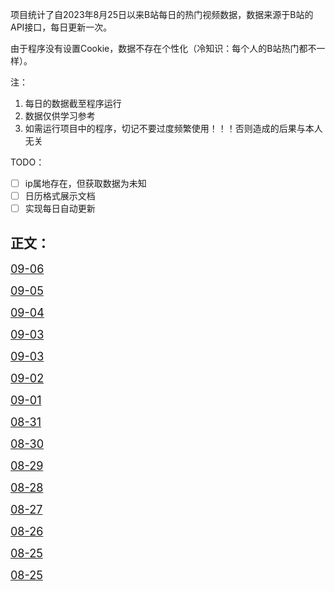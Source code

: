 项目统计了自2023年8月25日以来B站每日的热门视频数据，数据来源于B站的API接口，每日更新一次。

由于程序没有设置Cookie，数据不存在个性化（冷知识：每个人的B站热门都不一样）。

注：
1. 每日的数据截至程序运行
2. 数据仅供学习参考
3. 如需运行项目中的程序，切记不要过度频繁使用！！！否则造成的后果与本人无关

TODO：
- [ ] ip属地存在，但获取数据为未知
- [ ] 日历格式展示文档
- [ ] 实现每日自动更新

## 正文：

<font size="4">[09-06](dailyData/2023/09/06/statistic.md)</font>

<font size="4">[09-05](dailyData/2023/09/05/statistic.md)</font>

<font size="4">[09-04](dailyData/2023/09/04/statistic.md)</font>

<font size="4">[09-03](dailyData/2023/09/03/statistic.md)</font>

<font size="4">[09-03](dailyData/2023/09/03/statistic.md)</font>

<font size="4">[09-02](dailyData/2023/09/02/statistic.md)</font>

<font size="4">[09-01](dailyData/2023/09/01/statistic.md)</font>

<font size="4">[08-31](dailyData/2023/08/31/statistic.md)</font>

<font size="4">[08-30](dailyData/2023/08/30/statistic.md)</font>

<font size="4">[08-29](dailyData/2023/08/29/statistic.md)</font>

<font size="4">[08-28](dailyData/2023/08/28/statistic.md)</font>

<font size="4">[08-27](dailyData/2023/08/27/statistic.md)</font>

<font size="4">[08-26](dailyData/2023/08/26/statistic.md)</font>

<font size="4">[08-25](dailyData/2023/08/25/statistic.md)</font>

<font size="4">[08-25](dailyData/2023/08/25/statistic.md)</font>

